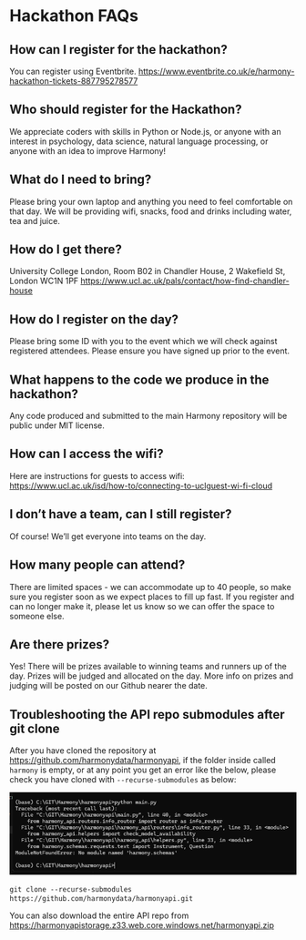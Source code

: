 # Hackathon FAQs

## How can I register for the hackathon?
You can register using Eventbrite. https://www.eventbrite.co.uk/e/harmony-hackathon-tickets-887795278577 

## Who should register for the Hackathon? 
We appreciate coders with skills in Python or Node.js, or anyone with an interest in psychology, data science, natural language processing, or anyone with an idea to improve Harmony! 

## What do I need to bring?
Please bring your own laptop and anything you need to feel comfortable on that day. We will be providing wifi, snacks, food and drinks including water, tea and juice.

## How do I get there?
University College London, Room B02 in Chandler House, 2 Wakefield St, London WC1N 1PF
https://www.ucl.ac.uk/pals/contact/how-find-chandler-house

## How do I register on the day?
Please bring some ID with you to the event which we will check against registered attendees. Please ensure you have signed up prior to the event.

## What happens to the code we produce in the hackathon?
Any code produced and submitted to the main Harmony repository will be public under MIT license.

## How can I access the wifi?
Here are instructions for guests to access wifi: https://www.ucl.ac.uk/isd/how-to/connecting-to-uclguest-wi-fi-cloud

## I don’t have a team, can I still register?
Of course! We’ll get everyone into teams on the day. 

## How many people can attend?
There are limited spaces - we can accommodate up to 40 people, so make sure you register soon as we expect places to fill up fast. If you register and can no longer make it, please let us know so we can offer the space to someone else.

## Are there prizes?
Yes! There will be prizes available to winning teams and runners up of the day. Prizes will be judged and allocated on the day. More info on prizes and judging will be posted on our Github nearer the date.


## Troubleshooting the API repo submodules after git clone

After you have cloned the repository at https://github.com/harmonydata/harmonyapi, if the folder inside called `harmony` is empty, or at any point you get an error like the below, please check you have cloned with `--recurse-submodules` as below:

![./error_no_submodules.png](./error_no_submodules.png)

```
git clone --recurse-submodules https://github.com/harmonydata/harmonyapi.git
```

You can also download the entire API repo from https://harmonyapistorage.z33.web.core.windows.net/harmonyapi.zip
